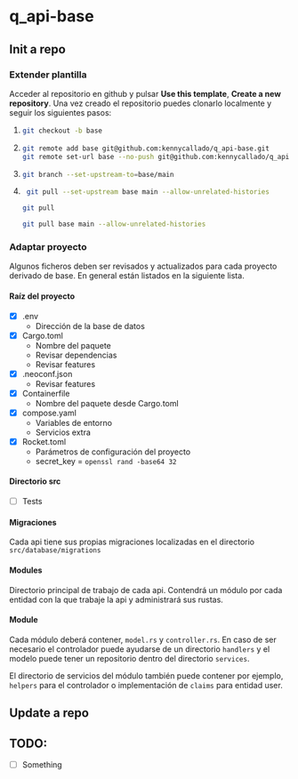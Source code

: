 # q_api-base

## Init a repo

### Extender plantilla

Acceder al repositorio en github y pulsar **Use this template**, **Create a new repository**. Una vez creado el repositorio puedes clonarlo localmente y seguir los siguientes pasos:

1. 
   ``` bash
   git checkout -b base
   ```
1. 
   ``` bash
   git remote add base git@github.com:kennycallado/q_api-base.git
   git remote set-url base --no-push git@github.com:kennycallado/q_api-base.git
   ```
1. 
   ``` bash
   git branch --set-upstream-to=base/main
   ```
1. 
   ``` bash
    git pull --set-upstream base main --allow-unrelated-histories 
   ```
   ``` bash
   git pull
   ```

   ``` bash
   git pull base main --allow-unrelated-histories
   ```

<!-- quizá mejor si no mantiene la rama
1. 
   ``` bash
   git checkout main
   ```
1. 
   ``` bash
   git push origin base
   ```
-->

### Adaptar proyecto

Algunos ficheros deben ser revisados y actualizados para cada proyecto derivado de base. En general están listados en la siguiente lista.

#### Raíz del proyecto

- [X] .env
  - Dirección de la base de datos
- [X] Cargo.toml
  - Nombre del paquete
  - Revisar dependencias
  - Revisar features
- [X] .neoconf.json
  - Revisar features
- [X] Containerfile
  - Nombre del paquete desde Cargo.toml
- [X] compose.yaml
  - Variables de entorno
  - Servicios extra
- [X] Rocket.toml
  - Parámetros de configuración del proyecto
  - secret_key = `openssl rand -base64 32`

#### Directorio src

- [ ] Tests

#### Migraciones

Cada api tiene sus propias migraciones localizadas en el directorio `src/database/migrations`

#### Modules

Directorio principal de trabajo de cada api. Contendrá un módulo por cada entidad con la que trabaje la api y administrará sus rustas.

#### Module

Cada módulo deberá contener, `model.rs` y `controller.rs`. En caso de ser necesario el controlador puede ayudarse de un directorio `handlers` y el modelo puede tener un repositorio dentro del directorio `services`.

El directorio de servicios del módulo también puede contener por ejemplo, `helpers` para el controlador o implementación de `claims` para entidad user.

## Update a repo


## TODO:

- [ ] Something
